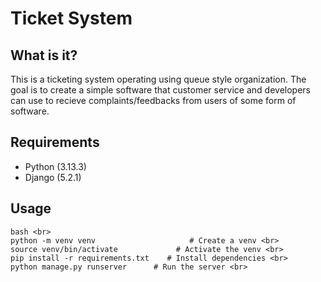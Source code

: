 # Ticket System

## What is it?
This is a ticketing system operating using queue style organization. The goal is to create a simple software that customer service and developers can use to recieve complaints/feedbacks from users of some form of software. 

## Requirements
- Python (3.13.3)
- Django (5.2.1) 

## Usage
```
bash <br>
python -m venv venv                     # Create a venv <br>
source venv/bin/activate             # Activate the venv <br>
pip install -r requirements.txt    # Install dependencies <br>
python manage.py runserver      # Run the server <br>
```
